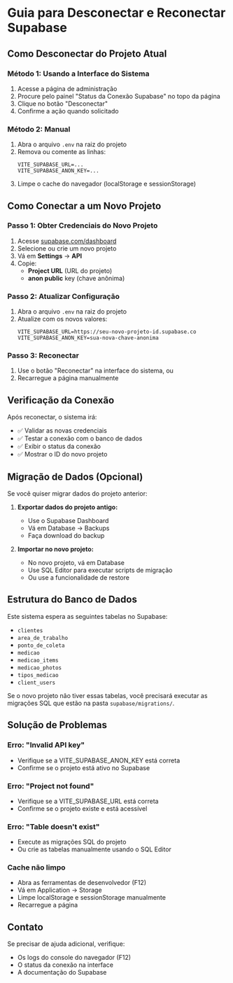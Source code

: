 # Guia para Desconectar e Reconectar Supabase

## Como Desconectar do Projeto Atual

### Método 1: Usando a Interface do Sistema
1. Acesse a página de administração
2. Procure pelo painel "Status da Conexão Supabase" no topo da página
3. Clique no botão "Desconectar"
4. Confirme a ação quando solicitado

### Método 2: Manual
1. Abra o arquivo `.env` na raiz do projeto
2. Remova ou comente as linhas:
   ```
   VITE_SUPABASE_URL=...
   VITE_SUPABASE_ANON_KEY=...
   ```
3. Limpe o cache do navegador (localStorage e sessionStorage)

## Como Conectar a um Novo Projeto

### Passo 1: Obter Credenciais do Novo Projeto
1. Acesse [supabase.com/dashboard](https://supabase.com/dashboard)
2. Selecione ou crie um novo projeto
3. Vá em **Settings** → **API**
4. Copie:
   - **Project URL** (URL do projeto)
   - **anon public** key (chave anônima)

### Passo 2: Atualizar Configuração
1. Abra o arquivo `.env` na raiz do projeto
2. Atualize com os novos valores:
   ```env
   VITE_SUPABASE_URL=https://seu-novo-projeto-id.supabase.co
   VITE_SUPABASE_ANON_KEY=sua-nova-chave-anonima
   ```

### Passo 3: Reconectar
1. Use o botão "Reconectar" na interface do sistema, ou
2. Recarregue a página manualmente

## Verificação da Conexão

Após reconectar, o sistema irá:
- ✅ Validar as novas credenciais
- ✅ Testar a conexão com o banco de dados
- ✅ Exibir o status da conexão
- ✅ Mostrar o ID do novo projeto

## Migração de Dados (Opcional)

Se você quiser migrar dados do projeto anterior:

1. **Exportar dados do projeto antigo:**
   - Use o Supabase Dashboard
   - Vá em Database → Backups
   - Faça download do backup

2. **Importar no novo projeto:**
   - No novo projeto, vá em Database
   - Use SQL Editor para executar scripts de migração
   - Ou use a funcionalidade de restore

## Estrutura do Banco de Dados

Este sistema espera as seguintes tabelas no Supabase:
- `clientes`
- `area_de_trabalho`
- `ponto_de_coleta`
- `medicao`
- `medicao_items`
- `medicao_photos`
- `tipos_medicao`
- `client_users`

Se o novo projeto não tiver essas tabelas, você precisará executar as migrações SQL que estão na pasta `supabase/migrations/`.

## Solução de Problemas

### Erro: "Invalid API key"
- Verifique se a VITE_SUPABASE_ANON_KEY está correta
- Confirme se o projeto está ativo no Supabase

### Erro: "Project not found"
- Verifique se a VITE_SUPABASE_URL está correta
- Confirme se o projeto existe e está acessível

### Erro: "Table doesn't exist"
- Execute as migrações SQL do projeto
- Ou crie as tabelas manualmente usando o SQL Editor

### Cache não limpo
- Abra as ferramentas de desenvolvedor (F12)
- Vá em Application → Storage
- Limpe localStorage e sessionStorage manualmente
- Recarregue a página

## Contato

Se precisar de ajuda adicional, verifique:
- Os logs do console do navegador (F12)
- O status da conexão na interface
- A documentação do Supabase
